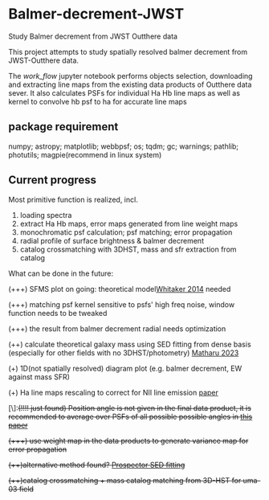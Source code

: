 # Balmer-decrement-JWST
Study Balmer decrement from JWST Outthere data

This project attempts to study spatially resolved balmer decrement from JWST-Outthere data.


The *work_flow* jupyter notebook performs objects selection, downloading and extracting line maps from the existing data products of Outthere data sever. It also calculates PSFs for individual Ha Hb line maps as well as kernel to convolve hb psf to ha for accurate line maps

## package requirement

numpy; astropy; matplotlib; webbpsf; os; tqdm; gc; warnings; pathlib; photutils; magpie(recommend in linux system)

## Current progress

Most primitive function is realized, incl. 

1. loading spectra
2. extract Ha Hb maps, error maps generated from line weight maps
3. monochromatic psf calculation; psf matching; error propagation
4. radial profile of surface brightness & balmer decrement
5. catalog crossmatching with 3DHST, mass and sfr extraction from catalog


What can be done in the future:

(+++) SFMS plot on going: theoretical model[Whitaker 2014](https://iopscience.iop.org/article/10.1088/0004-637X/795/2/104/pdfhttps://iopscience.iop.org/article/10.1088/0004-637X/795/2/104/pdf) needed

(+++) matching psf kernel sensitive to psfs' high freq noise, window function needs to be tweaked

(+++) the result from balmer decrement radial needs optimization

(++) calculate theoretical galaxy mass using SED fitting from dense basis (especially for other fields with no 3DHST/photometry) [Matharu 2023](https://iopscience.iop.org/article/10.3847/2041-8213/acd1db/pdf)

(+) 1D(not spatially resolved) diagram plot (e.g. balmer decrement, EW against mass SFR)

(+) Ha line maps rescaling to correct for NII line emission [paper](https://iopscience.iop.org/article/10.1088/0004-637X/792/1/75/pdf)


[\\]:~~(!!!! just found) Position angle is not given in the final data product, it is recommended to average over PSFs of all possible possible angles in [this paper](https://doi.org/10.3847/2041-8213/ad28bd)~~ 

~~(+++) use weight map in the data products to generate variance map for error propagation~~

~~(++)alternative method found? [Prospector SED fitting](https://arxiv.org/pdf/2404.17629)~~

~~(++)catalog crossmatching + mass catalog matching from 3D-HST for uma-03 field~~

